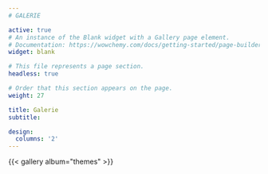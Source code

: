 ```yaml
---
# GALERIE

active: true
# An instance of the Blank widget with a Gallery page element.
# Documentation: https://wowchemy.com/docs/getting-started/page-builder/
widget: blank

# This file represents a page section.
headless: true

# Order that this section appears on the page.
weight: 27

title: Galerie
subtitle:

design:
  columns: '2'
---
```


{{< gallery album="themes" >}}
